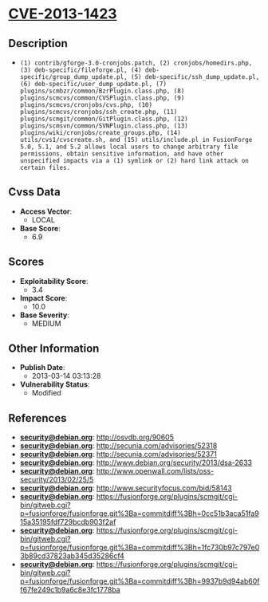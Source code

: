 
# [CVE-2013-1423](http://osvdb.org/90605)

## Description

- `(1) contrib/gforge-3.0-cronjobs.patch, (2) cronjobs/homedirs.php, (3) deb-specific/fileforge.pl, (4) deb-specific/group_dump_update.pl, (5) deb-specific/ssh_dump_update.pl, (6) deb-specific/user_dump_update.pl, (7) plugins/scmbzr/common/BzrPlugin.class.php, (8) plugins/scmcvs/common/CVSPlugin.class.php, (9) plugins/scmcvs/cronjobs/cvs.php, (10) plugins/scmcvs/cronjobs/ssh_create.php, (11) plugins/scmgit/common/GitPlugin.class.php, (12) plugins/scmsvn/common/SVNPlugin.class.php, (13) plugins/wiki/cronjobs/create_groups.php, (14) utils/cvs1/cvscreate.sh, and (15) utils/include.pl in FusionForge 5.0, 5.1, and 5.2 allows local users to change arbitrary file permissions, obtain sensitive information, and have other unspecified impacts via a (1) symlink or (2) hard link attack on certain files.`

## Cvss Data

- **Access Vector**:
  - LOCAL
- **Base Score**:
  - 6.9

## Scores

- **Exploitability Score**:
  - 3.4
- **Impact Score**:
  - 10.0
- **Base Severity**:
  - MEDIUM

## Other Information

- **Publish Date**:
  - 2013-03-14 03:13:28
- **Vulnerability Status**:
  - Modified

## References

- **security@debian.org**: http://osvdb.org/90605
- **security@debian.org**: http://secunia.com/advisories/52318
- **security@debian.org**: http://secunia.com/advisories/52371
- **security@debian.org**: http://www.debian.org/security/2013/dsa-2633
- **security@debian.org**: http://www.openwall.com/lists/oss-security/2013/02/25/5
- **security@debian.org**: http://www.securityfocus.com/bid/58143
- **security@debian.org**: https://fusionforge.org/plugins/scmgit/cgi-bin/gitweb.cgi?p=fusionforge/fusionforge.git%3Ba=commitdiff%3Bh=0cc51b3aca51fa915a35195fdf729bcdb903f2af
- **security@debian.org**: https://fusionforge.org/plugins/scmgit/cgi-bin/gitweb.cgi?p=fusionforge/fusionforge.git%3Ba=commitdiff%3Bh=1fc730b97c797e03b89cd37823ab345d35286cf4
- **security@debian.org**: https://fusionforge.org/plugins/scmgit/cgi-bin/gitweb.cgi?p=fusionforge/fusionforge.git%3Ba=commitdiff%3Bh=9937b9d94ab60ff67fe249c1b9a6c8e3fc1778ba
